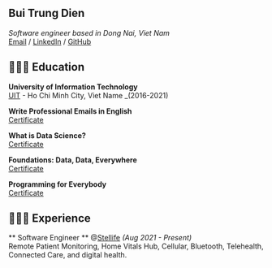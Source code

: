 ## Bui Trung Dien
_Software engineer based in Dong Nai, Viet Nam_ <br>
[Email](mailto:buitrungdien1406@gmail.com) / [LinkedIn](https://www.linkedin.com/in/dien-bui-a90571119/) / [GitHub](https://github.com/BuiDien) 

## 👩🏼‍🎓 Education

**University of Information Technology** <br>
[UIT](https://www.uit.edu.vn/) - Ho Chi Minh City, Viet Name _(2016-2021)

**Write Professional Emails in English** <br>
[Certificate](https://coursera.org/share/b19c58177ddc5dd385d135800478e8c3)

**What is Data Science?** <br>
[Certificate](https://coursera.org/share/5ed6061d77e03e0f6199923208d2602d)

**Foundations: Data, Data, Everywhere** <br>
[Certificate](https://coursera.org/share/cf295902df6d41938eea80d7f5f92916)

**Programming for Everybody** <br>
[Certificate](https://coursera.org/share/b9c29363b18177f5dfe86cf42061ecd7) 

## 👩🏼‍💻 Experience

** Software Engineer **  @[Stellife](https://www.stel.life/) _(Aug 2021 - Present)_ <br>
Remote Patient Monitoring, Home Vitals Hub, Cellular, Bluetooth, Telehealth, Connected Care, and digital health.



